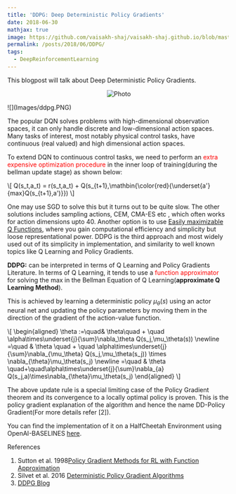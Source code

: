 ```yaml
---
title: 'DDPG: Deep Deterministic Policy Gradients'
date: 2018-06-30
mathjax: true
image: https://github.com/vaisakh-shaj/vaisakh-shaj.github.io/blob/master/_posts/Images/ddpg.png
permalink: /posts/2018/06/DDPG/
tags:
  - DeepReinforcementLearning
---
```


This blogpost will talk about Deep Deterministic Policy Gradients.


<p align="center">
  <img src="https://github.com/vaisakh-shaj/vaisakh-shaj.github.io/blob/master/_posts/Images/ddpg.png?raw=true" alt="Photo" style="width: 450px;"/>
</p>
![](Images/ddpg.PNG)

The popular DQN solves problems with high-dimensional observation spaces, it can only handle
discrete and low-dimensional action spaces. Many tasks of interest, most notably physical control
tasks, have continuous (real valued) and high dimensional action spaces.

To extend DQN to continuous control tasks, we need to perform an <span style="color:#FF0000">extra expensive optimization procedure</span> in the inner loop of training(during the bellman update stage) as shown below:

\\[
Q(s_t,a_t) = r(s_t,a_t) + Q(s_{t+1},\mathbin{\color{red}{\underset{a'}{max}Q(s_{t+1},a')}})
\\]

One may use SGD to solve this but it turns out to be quite slow. The other solutions includes sampling actions, CEM, CMA-ES etc , which often works for action dimensions upto 40. Another option is to use [Easily maximizable Q Functions](https://arxiv.org/pdf/1603.00748.pdf), where you gain computational efficiency and simplicity but loose representational power. DDPG is the third approach and most widely used out of its simplicity in implementation, and similarity to well known topics like Q Learning and Policy Gradients.


**DDPG:** can be interpreted in terms of Q Learning and Policy Gradients Literature. In terms of Q Learning, it tends to use a <span style="color:#FF0000">function approximator</span>  for solving the max in the Bellman Equation of Q Learning(**approximate Q Learning Method**).

This is achieved by learning a deterministic policy $\mu_{\theta}(s)$ using an actor neural net
 and updating the policy parameters by moving them in the direction of the gradient of the action-value function.

\\[
\begin{aligned}
\theta :=\quad&  \theta\quad + \quad \alpha\times\underset{j}{\sum}\nabla_\theta Q(s_j,\mu_\theta(s)) \newline
=\quad & \theta \quad + \quad \alpha\times\underset{j}{\sum}\nabla_{\mu_\theta} Q(s_j,\mu_\theta(s_j)) \times \nabla_{\theta}\mu_\theta(s_j)  \newline
 =\quad & \theta \quad+\quad\alpha\times\underset{j}{\sum}\nabla_{a} Q(s_j,a)\times\nabla_{\theta}\mu_\theta(s_j)
 \end{aligned}
\\]

The above update rule is a special limiting case of the Policy Gradient theorem and its convergence to a locally optimal policy is proven. This is the policy gradient explanation of the algorithm and hence the name DD-Policy Gradient(For more details refer [2]).

You can find the implementation of it on a HalfCheetah Environment using OpenAI-BASELINES [here](https://github.com/vaisakh-shaj/DeepReinforcementLearning/).



References
1. Sutton et al. 1998[Policy Gradient Methods for RL with Function Approximation]( https://papers.nips.cc/paper/1713-policy-gradient-methods-for-reinforcement-learning-with-function-approximation.pdf)
2. Silvet et al. 2016 [Deterministic Policy Gradient Algorithms
  ](http://proceedings.mlr.press/v32/silver14.pdf)
3. [DDPG Blog](http://pemami4911.github.io/blog/2016/08/21/ddpg-rl.html)
